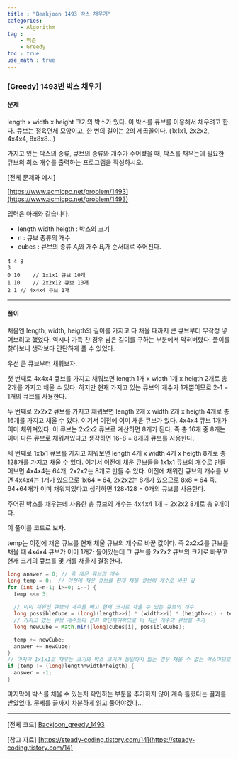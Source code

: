 ```yaml
---
title : "Beakjoon 1493 박스 채우기"
categories: 
    - Algorithm
tag : 
    - 백준
    - Greedy
toc : true
use_math : true
---
```


### [Greedy] 1493번 박스 채우기



#### 문제

length x width x height 크기의 박스가 있다. 이 박스를 큐브를 이용해서 채우려고 한다. 큐브는 정육면체 모양이고, 한 변의 길이는 2의 제곱꼴이다. (1x1x1, 2x2x2, 4x4x4, 8x8x8...)

가지고 있는 박스의 종류, 큐브의 종류와 개수가 주어졌을 때, 박스를 채우는데 필요한 큐브의 최소 개수를 출력하는 프로그램을 작성하시오.

[전체 문제와 예시]

[https://www.acmicpc.net/problem/1493](https://www.acmicpc.net/problem/1493)

입력은 아래와 같습니다. 

- length width heigth : 박스의 크기
- n : 큐브 종류의 개수
- cubes : 큐브의 종류 $A_{i}$와 개수 $B_{i}$가 순서대로 주어진다. 

```
4 4 8
3
0 10	// 1x1x1 큐브 10개
1 10	// 2x2x12 큐브 10개
2 1	// 4x4x4 큐브 1개
```
------




#### 풀이

처음엔 length, width, heigth의 길이를 가지고 다 채울 때까지 큰 큐브부터 무작정 넣어보려고 했었다. 역시나 가득 찬 경우 남은 길이를 구하는 부분에서 막혀버렸다. 풀이를 찾아보니 생각보다 간단하게 풀 수 있었다.

우선 큰 큐브부터 채워보자.

첫 번째로 4x4x4 큐브를 가지고 채워보면 length 1개 x width 1개 x heigth 2개로 총 2개를 가지고 채울 수 있다. 하지만 현재 가지고 있는 큐브의 개수가 1개뿐이므로 2-1 = 1개의 큐브를 사용한다.

두 번째로 2x2x2 큐브를 가지고 채워보면 length 2개 x width 2개 x heigth 4개로 총 16개를 가지고 채울 수 있다. 여기서 이전에 이미 채운 큐브가 있다. 4x4x4 큐브 1개가 이미 채워져있다. 이 큐브는 2x2x2 큐브로 계산하면 8개가 된다. 즉 총 16개 중 8개는 이미 다른 큐브로 채워져있다고 생각하면 16-8 = 8개의 큐브를 사용한다. 

세 번째로 1x1x1 큐브를 가지고 채워보면 length 4개 x width 4개 x heigth 8개로 총 128개를 가지고 채울 수 있다. 여기서 이전에 채운 큐브들을 1x1x1 큐브의 개수로 만들어보면 4x4x4는 64개, 2x2x2는 8개로 만들 수 있다. 이전에 채워진 큐브의 개수를 보면 4x4x4는 1개가 있으므로 1x64 = 64, 2x2x2는 8개가 있으므로 8x8 = 64 즉. 64+64개가 이미 채워져있다고 생각하면 128-128 = 0개의 큐브를 사용한다.

주어진 박스를 채우는데 사용한 총 큐브의 개수는 4x4x4 1개 + 2x2x2 8개로 총 9개이다.



이 풀이를 코드로 보자. 

temp는 이전에 채운 큐브를 현재 채울 큐브의 개수로 바꾼 값이다. 즉 2x2x2를 큐브를 채울 때 4x4x4 큐브가 이미 1개가 들어있는데 그 큐브를 2x2x2 큐브의 크기로 바꾸고 현재 크기의 큐브를 몇 개를 채울지 결정한다.

```java
long answer = 0; // 총 채운 큐브의 개수
long temp = 0;	// 이전에 채운 큐브를 현재 채울 큐브의 개수로 바꾼 값
for (int i=n-1; i>=0; i--) {
  temp <<= 3;
	
  // 이미 채워진 큐브의 개수를 빼고 현재 크기로 채울 수 있는 큐브의 개수 
  long possibleCube = (long)(length>>i) * (width>>i) * (heigth>>i) - temp;
  // 가지고 있는 큐브 개수보다 큰지 확인해야하므로 더 작은 개수의 큐브를 추가
  long newCube = Math.min((long)cubes[i], possibleCube);

  temp += newCube;
  answer += newCube;
}
// 마지막 1x1x1로 채우는 크기와 박스 크기가 동일하지 않는 경우 채울 수 없는 박스이므로 -1로 변경
if (temp != (long)length*width*heigth) {
  answer = -1;
}
```

마지막에 박스를 채울 수 있는지 확인하는 부분을 추가하지 않아 계속 틀렸다는 결과를 받았었다. 문제를 끝까지 차분하게 읽고 풀어야겠다...

------

[전체 코드]
[Backjoon_greedy_1493](https://github.com/yuntnwls/codingtest/blob/5294865ed84e4e04b596257412354a83991f97bb/src/com/backjoon/greedy/t1493/Main.java)

[참고 자료]
[https://steady-coding.tistory.com/14](https://steady-coding.tistory.com/14)


